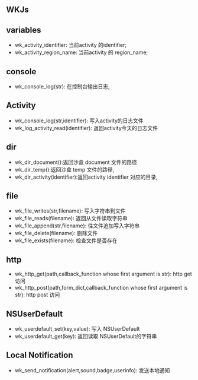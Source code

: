 ## WKJs

## variables
* wk_activity_identifier: 当前activity 的identifier;
* wk_activity_region_name: 当前activity 的 region_name;

## console
* wk_console_log(str): 在控制台输出日志,

## Activity
* wk_console_log(str,identifier): 写入activity的日志文件
* wk_log_activity_read(identifier): 返回activity今天的日志文件

## dir
* wk_dir_document():返回沙盒 document 文件的路径
* wk_dir_temp():返回沙盒 temp 文件的路径,
* wk_dir_activity(identifier):返回activity identifier 对应的目录,

## file
* wk_file_writes(str,filename): 写入字符串到文件
* wk_file_reads(filename): 返回从文件读取字符串
* wk_file_append(str,filename): 往文件追加写入字符串
* wk_file_delete(filename): 删除文件
* wk_file_exists(filename): 检查文件是否存在

## http
* wk_http_get(path,callback_function whose first argument is str): http get 访问
* wk_http_post(path,form_dict,callback_function whose first argument is str): http post 访问

## NSUserDefault
* wk_userdefault_set(key,value): 写入 NSUserDefault
* wk_userdefault_get(key): 返回读取 NSUserDefault的字符串

## Local Notification
* wk_send_notification(alert,sound,badge,userinfo): 发送本地通知
